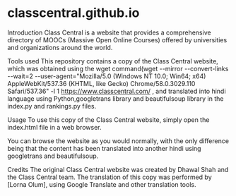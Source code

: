 # classcentral.github.io



Introduction
Class Central is a website that provides a comprehensive directory of MOOCs (Massive Open Online Courses) offered by universities and organizations around the world.

Tools used
This repository contains a copy of the Class Central website, which was obtained using the wget command(wget --mirror --convert-links --wait=2 --user-agent="Mozilla/5.0 (Windows NT 10.0; Win64; x64) AppleWebKit/537.36 (KHTML, like Gecko) Chrome/58.0.3029.110 Safari/537.36" -l 1 https://www.classcentral.com/
, and translated into  hindi language using Python,googletrans library and  beautifulsoup library in the index.py and rankings.py files.

Usage
To use this copy of the Class Central website, simply open the index.html file in a web browser.

You can browse the website as you would normally, with the only difference being that the content has been translated into another hindi using googletrans and beautifulsoup.



Credits
The original Class Central website was created by Dhawal Shah and the Class Central team. The translation of this copy was performed by [Lorna Olum], using Google Translate and other translation tools.







